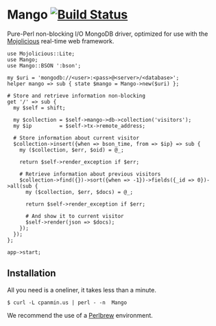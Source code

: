 
# Mango [![Build Status](https://secure.travis-ci.org/kraih/mango.png)](http://travis-ci.org/kraih/mango)

  Pure-Perl non-blocking I/O MongoDB driver, optimized for use with the
  [Mojolicious](http://mojolicio.us) real-time web framework.

    use Mojolicious::Lite;
    use Mango;
    use Mango::BSON ':bson';

    my $uri = 'mongodb://<user>:<pass>@<server>/<database>';
    helper mango => sub { state $mango = Mango->new($uri) };

    # Store and retrieve information non-blocking
    get '/' => sub {
      my $self = shift;

      my $collection = $self->mango->db->collection('visitors');
      my $ip         = $self->tx->remote_address;

      # Store information about current visitor
      $collection->insert({when => bson_time, from => $ip} => sub {
        my ($collection, $err, $oid) = @_;

        return $self->render_exception if $err;

        # Retrieve information about previous visitors
        $collection->find({})->sort({when => -1})->fields({_id => 0})->all(sub {
          my ($collection, $err, $docs) = @_;

          return $self->render_exception if $err;

          # And show it to current visitor
          $self->render(json => $docs);
        });
      });
    };

    app->start;

## Installation

  All you need is a oneliner, it takes less than a minute.

    $ curl -L cpanmin.us | perl - -n  Mango

  We recommend the use of a [Perlbrew](http://perlbrew.pl) environment.
